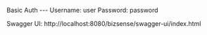 Basic Auth ---
Username: user
Password: password

Swagger UI: http://localhost:8080/bizsense/swagger-ui/index.html
